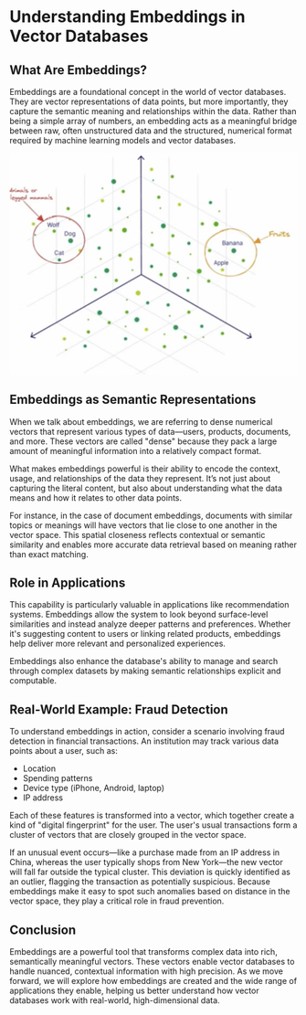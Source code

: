# Understanding Embeddings in Vector Databases

## What Are Embeddings?

Embeddings are a foundational concept in the world of vector databases. They are vector representations of data points, but more importantly, they capture the semantic meaning and relationships within the data. Rather than being a simple array of numbers, an embedding acts as a meaningful bridge between raw, often unstructured data and the structured, numerical format required by machine learning models and vector databases.

![Embeddings](/images/HighDimensional.png)

## Embeddings as Semantic Representations

When we talk about embeddings, we are referring to dense numerical vectors that represent various types of data—users, products, documents, and more. These vectors are called "dense" because they pack a large amount of meaningful information into a relatively compact format.

What makes embeddings powerful is their ability to encode the context, usage, and relationships of the data they represent. It’s not just about capturing the literal content, but also about understanding what the data means and how it relates to other data points. 

For instance, in the case of document embeddings, documents with similar topics or meanings will have vectors that lie close to one another in the vector space. This spatial closeness reflects contextual or semantic similarity and enables more accurate data retrieval based on meaning rather than exact matching.

## Role in Applications

This capability is particularly valuable in applications like recommendation systems. Embeddings allow the system to look beyond surface-level similarities and instead analyze deeper patterns and preferences. Whether it's suggesting content to users or linking related products, embeddings help deliver more relevant and personalized experiences.

Embeddings also enhance the database's ability to manage and search through complex datasets by making semantic relationships explicit and computable.

## Real-World Example: Fraud Detection

To understand embeddings in action, consider a scenario involving fraud detection in financial transactions. An institution may track various data points about a user, such as:

- Location
- Spending patterns
- Device type (iPhone, Android, laptop)
- IP address

Each of these features is transformed into a vector, which together create a kind of "digital fingerprint" for the user. The user's usual transactions form a cluster of vectors that are closely grouped in the vector space.

If an unusual event occurs—like a purchase made from an IP address in China, whereas the user typically shops from New York—the new vector will fall far outside the typical cluster. This deviation is quickly identified as an outlier, flagging the transaction as potentially suspicious. Because embeddings make it easy to spot such anomalies based on distance in the vector space, they play a critical role in fraud prevention.

## Conclusion

Embeddings are a powerful tool that transforms complex data into rich, semantically meaningful vectors. These vectors enable vector databases to handle nuanced, contextual information with high precision. As we move forward, we will explore how embeddings are created and the wide range of applications they enable, helping us better understand how vector databases work with real-world, high-dimensional data.
